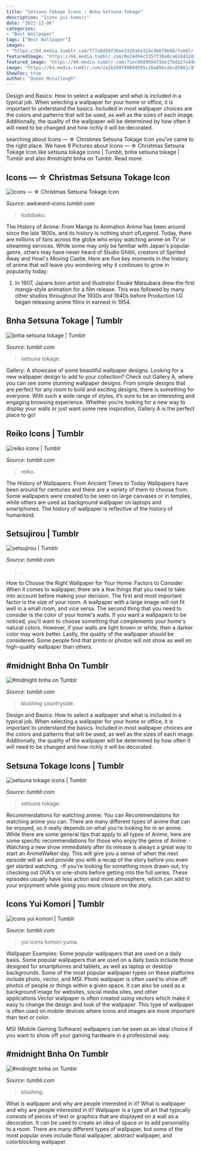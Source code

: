 ```yaml
---
title: "Setsuna Tokage Icons : Bnha Setsuna Tokage"
description: "Icons yui komori"
date: "2021-12-06"
categories:
- "Best Wallpaper"
tags: ["Best Wallpaper"]
images:
- "https://64.media.tumblr.com/777a8d58f36ee3326a6e324c4b6f9b88/tumblr_po4vidNHPW1ucijlf_1280.png"
featuredImage: "https://66.media.tumblr.com/0e24d94c5357f30e0ca61843201d7da1/dfa718a34291ced8-79/s500x750/4d46586164789f74ce80858b74c1772343ea1669.png"
featured_image: "https://66.media.tumblr.com/71ec0609b0473be1fbda2fa490b58617/tumblr_pfw54vp5mo1xvmyddo4_r1_400.png"
image: "https://64.media.tumblr.com/2a2b260f80094595c28a856cdec85861/8f2ddd3998f7ba49-fd/s640x960/1f2b9669654d7c0fb68fbba1c05735b9bad4e94a.jpg"
ShowToc: true
author: "Queen McCullough"
---
```



Design and Basics: How to select a wallpaper and what is included in a typical job.
When selecting a wallpaper for your home or office, it is important to understand the basics. Included in most wallpaper choices are the colors and patterns that will be used, as well as the sizes of each image. Additionally, the quality of the wallpaper will be determined by how often it will need to be changed and how richly it will be decorated.

	

		
searching about Icons — ☆ Christmas Setsuna Tokage Icon you've came to the right place. We have 8 Pictures about Icons — ☆ Christmas Setsuna Tokage Icon like setsuna tokage icons | Tumblr, bnha setsuna tokage | Tumblr and also #midnight bnha on Tumblr. Read more:
		
    
## Icons — ☆ Christmas Setsuna Tokage Icon

<img loading=lazy src="https://64.media.tumblr.com/777a8d58f36ee3326a6e324c4b6f9b88/tumblr_po4vidNHPW1ucijlf_1280.png" onerror="this.onerror=null;this.src='https://tse3.mm.bing.net/th?id=OIP.7SiKOieC0l3ojWj2CxhheQHaNL&amp;pid=15.1';" alt="Icons — ☆ Christmas Setsuna Tokage Icon">

_Source: awkward-icons.tumblr.com_

>todobaku. 

	

The History of Anime: From Manga to Animation
Anime has been around since the late 1800s, and its history is nothing short ofLegend. Today, there are millions of fans across the globe who enjoy watching anime on TV or streaming services. While some may only be familiar with Japan's popular genre, others may have never heard of Studio Ghibli, creators of Spirited Away and Howl's Moving Castle. Here are five key moments in the history of anime that will leave you wondering why it continues to grow in popularity today:
1) In 1907, Japans born artist and illustrator Eisuke Matsubara drew the first manga-style animation for a film release. This was followed by many other studios throughout the 1930s and 1940s before Production I.G began releasing anime films in earnest in 1954.

    
## Bnha Setsuna Tokage | Tumblr

<img loading=lazy src="https://66.media.tumblr.com/0e24d94c5357f30e0ca61843201d7da1/dfa718a34291ced8-79/s500x750/4d46586164789f74ce80858b74c1772343ea1669.png" onerror="this.onerror=null;this.src='https://tse2.mm.bing.net/th?id=OIP.emHG3HSXoDXcWfnw9k5IngAAAA&amp;pid=15.1';" alt="bnha setsuna tokage | Tumblr">

_Source: tumblr.com_

>setsuna tokage. 

	

Gallery: A showcase of some beautiful wallpaper designs.
Looking for a new wallpaper design to add to your collection? Check out Gallery A, where you can see some stunning wallpaper designs. From simple designs that are perfect for any room to bold and exciting designs, there is something for everyone. With such a wide range of styles, it’s sure to be an interesting and engaging browsing experience. Whether you’re looking for a new way to display your walls or just want some new inspiration, Gallery A is the perfect place to go!





	
	
    
## Reiko Icons | Tumblr

<img loading=lazy src="https://66.media.tumblr.com/71ec0609b0473be1fbda2fa490b58617/tumblr_pfw54vp5mo1xvmyddo4_r1_400.png" onerror="this.onerror=null;this.src='https://tse3.mm.bing.net/th?id=OIP.It118taNiZZvxhOu7ZuRVgAAAA&amp;pid=15.1';" alt="reiko icons | Tumblr">

_Source: tumblr.com_

>reiko. 

	

The History of Wallpapers: From Ancient Times to Today
Wallpapers have been around for centuries and there are a variety of them to choose from. Some wallpapers were created to be seen on large canvases or in temples, while others are used as background wallpaper on laptops and smartphones. The history of wallpaper is reflective of the history of humankind.

    
## Setsujirou | Tumblr

<img loading=lazy src="https://66.media.tumblr.com/64c991aa88f17e531276de4215982068/b63fb9d5b26ed76e-5a/s640x960/a9d4b376d4b36892f16fc990d17def5089c2d2dc.jpg" onerror="this.onerror=null;this.src='https://tse4.mm.bing.net/th?id=OIP.J7vtesJngth_7Oy-j3HbqgHaHa&amp;pid=15.1';" alt="setsujirou | Tumblr">

_Source: tumblr.com_

>. 

	

How to Choose the Right Wallpaper for Your Home: Factors to Consider
When it comes to wallpaper, there are a few things that you need to take into account before making your decision. The first and most important factor is the size of your room. A wallpaper with a large image will not fit well in a small room, and vice versa. 
The second thing that you need to consider is the color of your home's walls. If you want a wallpapers to be noticed, you'll want to choose something that complements your home's natural colors. However, if your walls are light brown or white, then a darker color may work better. 
Lastly, the quality of the wallpaper should be considered. Some people find that prints or photos will not show as well on high-quality wallpaper than others.

    
## #midnight Bnha On Tumblr

<img loading=lazy src="https://64.media.tumblr.com/9f7604981b7dc7c1c9c6db0460df1b68/e6c4bd9caad0be1d-76/s1280x1920/4889e11f9c20bb782498f50865ae96b5be0e23d5.jpg" onerror="this.onerror=null;this.src='https://tse1.mm.bing.net/th?id=OIP.GnoEKBkU6qBTWJQIYiJ5IgHaHa&amp;pid=15.1';" alt="#midnight bnha on Tumblr">

_Source: tumblr.com_

>blushing countryside. 

	

Design and Basics: How to select a wallpaper and what is included in a typical job.
When selecting a wallpaper for your home or office, it is important to understand the basics. Included in most wallpaper choices are the colors and patterns that will be used, as well as the sizes of each image. Additionally, the quality of the wallpaper will be determined by how often it will need to be changed and how richly it will be decorated.

    
## Setsuna Tokage Icons | Tumblr

<img loading=lazy src="https://64.media.tumblr.com/0688cb362adece46e0ddba55232354c8/c6eb4cdad871b6aa-3e/s1280x1920/8332814e950183a8b3d918b31b7de346389d8bf4.jpg" onerror="this.onerror=null;this.src='https://tse3.mm.bing.net/th?id=OIP.oaDG2Dta6koh3lRPI3mMXwHaHa&amp;pid=15.1';" alt="setsuna tokage icons | Tumblr">

_Source: tumblr.com_

>setsuna tokage. 

	

Recommendations for watching anime: You can
Recommendations for watching anime you can. There are many different types of anime that can be enjoyed, so it really depends on what you're looking for in an anime. While there are some general tips that apply to all types of Anime, here are some specific recommendations for those who enjoy the genre of Anime: 
-Watching a new show immediately after its release is always a great way to start an AnimeWalker day. This will give you a sense of when the next episode will air and provide you with a recap of the story before you even get started watching. 
-If you're looking for something more drawn out, try checking out OVA's or one-shots before getting into the full series. These episodes usually have less action and more atmosphere, which can add to your enjoyment while giving you more closure on the story.

    
## Icons Yui Komori | Tumblr

<img loading=lazy src="https://64.media.tumblr.com/2a2b260f80094595c28a856cdec85861/8f2ddd3998f7ba49-fd/s640x960/1f2b9669654d7c0fb68fbba1c05735b9bad4e94a.jpg" onerror="this.onerror=null;this.src='https://tse4.mm.bing.net/th?id=OIP.taqpKTKfU8z2aXkWyaZBJwAAAA&amp;pid=15.1';" alt="icons yui komori | Tumblr">

_Source: tumblr.com_

>yui icons komori yuma. 

	

Wallpaper Examples: Some popular wallpapers that are used on a daily basis.
Some popular wallpapers that are used on a daily basis include those designed for smartphones and tablets, as well as laptop or desktop backgrounds. Some of the most popular wallpaper types on these platforms include photo, vector, and MSI. 
Photo wallpaper is often used to show off photos of people or things within a given space. It can also be used as a background image for websites, social media sites, and other applications.Vector wallpaper is often created using vectors which make it easy to change the design and look of the wallpaper. This type of wallpaper is often used on mobile devices where icons and images are more important than text or color. 

MSI (Mobile Gaming Software) wallpapers can be seen as an ideal choice if you want to show off your gaming hardware in a professional way.

    
## #midnight Bnha On Tumblr

<img loading=lazy src="https://64.media.tumblr.com/f0545592267d59844cc52d50b480e929/e6c4bd9caad0be1d-a9/s1280x1920/d5b42988ade2a3f96f79820470e26758ad8ff2a9.jpg" onerror="this.onerror=null;this.src='https://tse3.mm.bing.net/th?id=OIP.uz_aL6_Juu0jHo3jmsDSZQHaHa&amp;pid=15.1';" alt="#midnight bnha on Tumblr">

_Source: tumblr.com_

>blushing. 

	

What is wallpaper and why are people interested in it?
What is wallpaper and why are people interested in it?
Wallpaper is a type of art that typically consists of pieces of text or graphics that are displayed on a wall as a decoration. It can be used to create an idea of space or to add personality to a room. There are many different types of wallpaper, but some of the most popular ones include floral wallpaper, abstract wallpaper, and colorblocking wallpaper.

